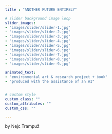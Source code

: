 ```yaml
---
title : "ANOTHER FUTURE ENTIRELY"

# slider background image loop
slider_images:
- "images/slider/slider-1.jpg"
- "images/slider/slider-2.jpg"
- "images/slider/slider-3.jpg"
- "images/slider/slider-4.jpg"
- "images/slider/slider-5.jpg"
- "images/slider/slider-6.jpg"
- "images/slider/slider-7.jpg"
- "images/slider/slider-8.jpg"
- "images/slider/slider-9.jpg"

animated_text:
- "environmental art & research project + book"
- "produced with the assistance of an AI"


# custom style
custom_class: "" 
custom_attributes: "" 
custom_css: ""

---
```

by Nejc Trampuž
